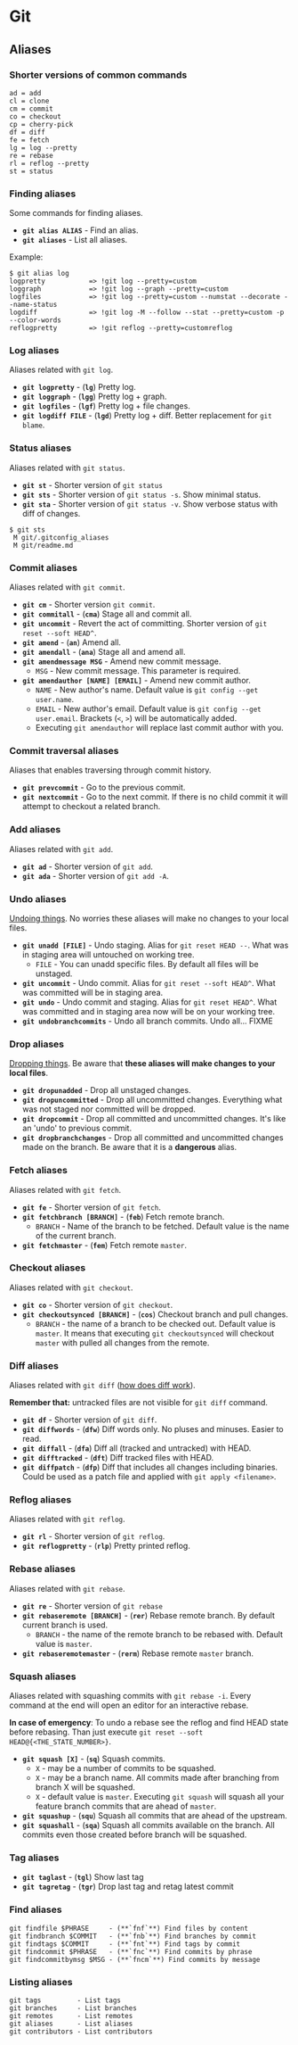 # Git

## Aliases

### Shorter versions of common commands

```
ad = add
cl = clone
cm = commit
co = checkout
cp = cherry-pick
df = diff
fe = fetch
lg = log --pretty
re = rebase
rl = reflog --pretty
st = status
```

### Finding aliases

Some commands for finding aliases.

- **`git alias ALIAS`** - Find an alias.
- **`git aliases`** - List all aliases.

Example:
```
$ git alias log
logpretty           => !git log --pretty=custom
loggraph            => !git log --graph --pretty=custom
logfiles            => !git log --pretty=custom --numstat --decorate --name-status
logdiff             => !git log -M --follow --stat --pretty=custom -p --color-words
reflogpretty        => !git reflog --pretty=customreflog
```

### Log aliases

Aliases related with `git log`.

- **`git logpretty`** - (**`lg`**) Pretty log.
- **`git loggraph`** - (**`lgg`**) Pretty log + graph.
- **`git logfiles`** - (**`lgf`**) Pretty log + file changes.
- **`git logdiff FILE`** - (**`lgd`**) Pretty log + diff. Better replacement for `git blame`.

### Status aliases

Aliases related with `git status`.

- **`git st`** - Shorter version of `git status`
- **`git sts`** - Shorter version of `git status -s`. Show minimal status.
- **`git sta`** - Shorter version of `git status -v`. Show verbose status with diff of changes.

```
$ git sts
 M git/.gitconfig_aliases
 M git/readme.md
```

### Commit aliases

Aliases related with `git commit`.

- **`git cm`** - Shorter version `git commit`.
- **`git commitall`** - (**`cma`**) Stage all and commit all.
- **`git uncommit`** - Revert the act of committing. Shorter version of `git reset --soft HEAD^`.
- **`git amend`** - (**`an`**) Amend all.
- **`git amendall`** - (**`ana`**) Stage all and amend all.
- **`git amendmessage MSG`** - Amend new commit message.
    - `MSG` - New commit message. This parameter is required.
- **`git amendauthor [NAME] [EMAIL]`** - Amend new commit author.
    - `NAME` - New author's name. Default value is `git config --get user.name`.
    - `EMAIL` - New author's email. Default value is `git config --get user.email`. Brackets (`<`, `>`) will be automatically added.
    - Executing `git amendauthor` will replace last commit author with you.

### Commit traversal aliases

Aliases that enables traversing through commit history.

- **`git prevcommit`** - Go to the previous commit.
- **`git nextcommit`** - Go to the next commit. If there is no child commit it will attempt to checkout a related branch.

### Add aliases

Aliases related with `git add`.

- **`git ad`** - Shorter version of `git add`.
- **`git ada`** - Shorter version of `git add -A`.

### Undo aliases

[Undoing things](http://stackoverflow.com/a/2846154/2284884). No worries these aliases will make no changes to your local files.

- **`git unadd [FILE]`** - Undo staging. Alias for `git reset HEAD --`. What was in staging area will untouched on working tree.
    - `FILE` - You can unadd specific files. By default all files will be unstaged.
- **`git uncommit`** - Undo commit. Alias for `git reset --soft HEAD^`. What was committed will be in staging area.
- **`git undo`** - Undo commit and staging. Alias for `git reset HEAD^`. What was committed and in staging area now will be on your working tree.
- **`git undobranchcommits`** - Undo all branch commits. Undo all... FIXME

### Drop aliases

[Dropping things](https://www.atlassian.com/git/tutorials/undoing-changes/git-reset). Be aware that **these aliases will make changes to your local files**.

- **`git dropunadded`** - Drop all unstaged changes.
- **`git dropuncommitted`** - Drop all uncommitted changes. Everything what was not staged nor committed will be dropped.
- **`git dropcommit`** - Drop all committed and uncommitted changes. It's like an 'undo' to previous commit.
- **`git dropbranchchanges`** - Drop all committed and uncommitted changes made on the branch. Be aware that it is a **dangerous** alias.

### Fetch aliases

Aliases related with `git fetch`.

- **`git fe`** - Shorter version of `git fetch`.
- **`git fetchbranch [BRANCH]`** - (**`feb`**) Fetch remote branch.
    - `BRANCH` - Name of the branch to be fetched. Default value is the name of the current branch.
- **`git fetchmaster`** - (**`fem`**) Fetch remote `master`.

### Checkout aliases

Aliases related with `git checkout`.

- **`git co`** - Shorter version of `git checkout`.
- **`git checkoutsynced [BRANCH]`** - (**`cos`**) Checkout branch and pull changes.
    - `BRANCH` - the name of a branch to be checked out. Default value is `master`. It means that executing `git checkoutsynced` will checkout `master` with pulled all changes from the remote.

### Diff aliases

Aliases related with `git diff` ([how does diff work](http://stackoverflow.com/a/1587952/2284884)).

**Remember that:** untracked files are not visible for `git diff` command.

- **`git df`** - Shorter version of `git diff`.
- **`git diffwords`** - (**`dfw`**) Diff words only. No pluses and minuses. Easier to read.
- **`git diffall`** - (**`dfa`**) Diff all (tracked and untracked) with HEAD.
- **`git difftracked`** - (**`dft`**) Diff tracked files with HEAD.
- **`git diffpatch`** - (**`dfp`**) Diff that includes all changes including binaries. Could be used as a patch file and applied with `git apply <filename>`.

### Reflog aliases

Aliases related with `git reflog`.

- **`git rl`** - Shorter version of `git reflog`.
- **`git reflogpretty`** - (**`rlp`**) Pretty printed reflog.

### Rebase aliases

Aliases related with `git rebase`.

- **`git re`** - Shorter version of `git rebase`
- **`git rebaseremote [BRANCH]`** - (**`rer`**) Rebase remote branch. By default current branch is used.
    - `BRANCH` - the name of the remote branch to be rebased with. Default value is `master`.  
- **`git rebaseremotemaster`** - (**`rerm`**) Rebase remote `master` branch.

### Squash aliases

Aliases related with squashing commits with `git rebase -i`. Every command at the end will open an editor for an interactive rebase.

**In case of emergency**: To undo a rebase see the reflog and find HEAD state before rebasing. Than just execute `git reset --soft HEAD@{<THE_STATE_NUMBER>}`.

- **`git squash [X]`** - (**`sq`**) Squash commits.
    - `X` - may be a number of commits to be squashed.
    - `X` - may be a branch name. All commits made after branching from branch X will be squashed.
    - `X` - default value is `master`. Executing `git squash` will squash all your feature branch commits that are ahead of `master`.
- **`git squashup`** - (**`squ`**) Squash all commits that are ahead of the upstream.
- **`git squashall`** - (**`sqa`**) Squash all commits available on the branch. All commits even those created before branch will be squashed.

### Tag aliases

- **`git taglast`**  - (**`tgl`**) Show last tag
- **`git tagretag`** - (**`tgr`**) Drop last tag and retag latest commit

### Find aliases

```
git findfile $PHRASE     - (**`fnf`**) Find files by content
git findbranch $COMMIT   - (**`fnb`**) Find branches by commit
git findtags $COMMIT     - (**`fnt`**) Find tags by commit
git findcommit $PHRASE   - (**`fnc`**) Find commits by phrase
git findcommitbymsg $MSG - (**`fncm`**) Find commits by message
```

### Listing aliases

```
git tags         - List tags
git branches     - List branches
git remotes      - List remotes
git aliases      - List aliases
git contributors - List contributors
```
